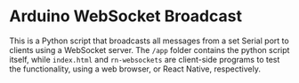 # Arduino WebSocket Broadcast

This is a Python script that broadcasts all messages from a set Serial port
to clients using a WebSocket server. The `/app` folder contains the python
script itself, while `index.html` and `rn-websockets` are client-side programs
to test the functionality, using a web browser, or React Native, respectively.
